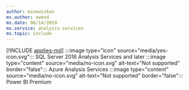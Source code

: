 ```yaml
---
author: minewiskan
ms.author: owend
ms.date: 06/14/2019
ms.service: analysis-services
ms.topic: include
---
```


[!INCLUDE [applies-md](applies-md.md)] :::image type="icon" source="media/yes-icon.svg"::: SQL Server 2016 Analysis Services and later :::image type="content" source="media/no-icon.svg" alt-text="Not supported" border="false"::: Azure Analysis Services :::image type="content" source="media/no-icon.svg" alt-text="Not supported" border="false"::: Power BI Premium

